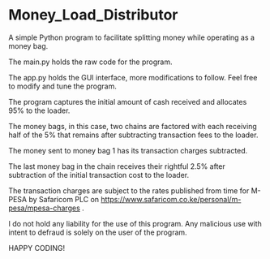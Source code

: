 # Money_Load_Distributor
A simple Python program to facilitate splitting money while operating as a money bag.

The main.py holds the raw code for the program.

The app.py holds the GUI interface, more modifications to follow.
Feel free to modify and tune the program.

The program captures the initial amount of cash received and allocates 95% to the loader.

The money bags, in this case, two chains are factored with each receiving half of the 5% that remains after subtracting transaction fees to the loader.

The money sent to money bag 1 has its transaction charges subtracted.

The last money bag in the chain receives their rightful 2.5% after subtraction of the initial transaction cost to the loader.

The transaction charges are subject to the rates published from time for M-PESA by Safaricom PLC on https://www.safaricom.co.ke/personal/m-pesa/mpesa-charges .

I do not hold any liability for the use of this program. Any malicious use with intent to defraud is solely on the user of the program.

HAPPY CODING!
